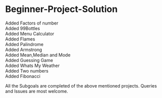 # Beginner-Project-Solution
Added Factors of number\
Added 99Bottles\
Added Menu Calculator\
Added Flames\
Added Palindrome\
Added Armstrong\
Added Mean,Median and Mode\
Added Guessing Game\
Added Whats My Weather\
Added Two numbers\
Added Fibonacci 

All the Subgoals are completed of the above mentioned projects.
Queries and Issues are most welcome.

